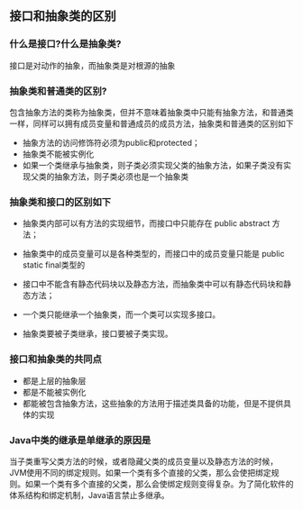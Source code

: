 ## 接口和抽象类的区别
### 什么是接口?什么是抽象类?
接口是对动作的抽象，而抽象类是对根源的抽象

### 抽象类和普通类的区别?
包含抽象方法的类称为抽象类，但并不意味着抽象类中只能有抽象方法，和普通类一样，同样可以拥有成员变量和普通成员的成员方法，抽象类和普通类的区别如下
- 抽象方法的访问修饰符必须为public和protected；
- 抽象类不能被实例化
- 如果一个类继承与抽象类，则子类必须实现父类的抽象方法，如果子类没有实现父类的抽象方法，则子类必须也是一个抽象类


### 抽象类和接口的区别如下
- 抽象类内部可以有方法的实现细节，而接口中只能存在 public abstract 方法；

- 抽象类中的成员变量可以是各种类型的，而接口中的成员变量只能是 public static final类型的

- 接口中不能含有静态代码块以及静态方法，而抽象类中可以有静态代码块和静态方法；

- 一个类只能继承一个抽象类，而一个类可以实现多接口。
- 抽象类要被子类继承，接口要被子类实现。


### 接口和抽象类的共同点
- 都是上层的抽象层
- 都是不能被实例化
- 都能被包含抽象方法，这些抽象的方法用于描述类具备的功能，但是不提供具体的实现


### Java中类的继承是单继承的原因是
当子类重写父类方法的时候，或者隐藏父类的成员变量以及静态方法的时候，JVM使用不同的绑定规则。如果一个类有多个直接的父类，那么会使把绑定规则。如果一个类有多个直接的父类，那么会使绑定规则变得复杂。为了简化软件的体系结构和绑定机制，Java语言禁止多继承。